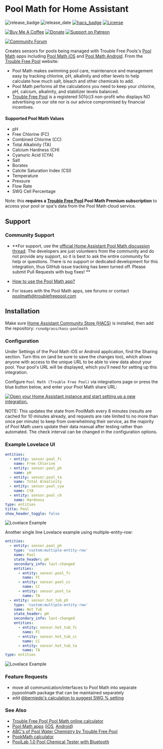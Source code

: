 # Pool Math for Home Assistant

![release_badge](https://img.shields.io/github/release/rsnodgrass/hass-poolmath.svg)
![release_date](https://img.shields.io/github/release-date/rsnodgrass/hass-poolmath.svg)
[![hacs_badge](https://img.shields.io/badge/HACS-Default-orange.svg)](https://github.com/hacs/integration)
[![License](https://img.shields.io/badge/License-Apache%202.0-blue.svg)](https://opensource.org/licenses/Apache-2.0)

[![Buy Me A Coffee](https://img.shields.io/badge/buy%20me%20a%20coffee-donate-yellow.svg)](https://buymeacoffee.com/DYks67r)
[![Donate](https://img.shields.io/badge/Donate-PayPal-green.svg)](https://www.paypal.com/cgi-bin/webscr?cmd=_donations&business=WREP29UDAMB6G)
[![Support on Patreon][patreon-shield]][patreon]

[![Community Forum][forum-shield]][forum]

Creates sensors for pools being managed with Trouble Free Pools's [Pool Math](https://www.troublefreepool.com/blog/poolmath/) apps including [Pool Math iOS](https://apps.apple.com/us/app/pool-math-by-troublefreepool/id1228819359) and [Pool Math Android](https://play.google.com/store/apps/details?id=com.troublefreepool.poolmath&hl=en_US). From the [Trouble Free Pool](https://troublefreepool.com/) website:

* Pool Math makes swimming pool care, maintenance and management easy by tracking chlorine, pH, alkalinity and other  levels to help calculate how much salt, bleach and other chemicals to add.
* Pool Math performs all the calculations you need to keep your chlorine, pH, calcium, alkalinity, and stabilizer levels balanced.
* [Trouble Free Pool](https://www.troublefreepool.com/) is a registered 501(c)3 non-profit who displays NO advertising on our site nor is our advice compromised by financial incentives.

#### Supported Pool Math Values

* pH
* Free Chlorine (FC)
* Combined Chlorine (CC)
* Total Alkalinity (TA)
* Calcium Hardness (CH)
* Cyanuric Acid (CYA)
* Salt
* Borates
* Calcite Saturation Index (CSI)
* Temperature
* Pressure
* Flow Rate
* SWG Cell Percentage

Note: this **requires a [Trouble Free Pool](https://www.troublefreepool.com/) Pool Math Premium subscription** to access your pool or spa's data from the Pool Math cloud service.

## Support

### Community Support

* **For support, use the [official Home Assistant Pool Math discussion thread](https://community.home-assistant.io/t/custom-component-pool-math-sensors-for-pool-chemicals-and-operations/435126). The developers are just volunteers from the community and do not provide any support, so it is best to ask the entire community for help or questions. There is no support or dedicated development for this integration, thus GitHub issue tracking has been turned off. Please submit Pull Requests with bug fixes! **

* [How to use the Pool Math app?](https://www.troublefreepool.com/threads/how-to-use-the-pool-math-app.179282/)
* For issues with the Pool Math apps, see forums or contact [poolmath@troublefreepool.com](mailto:poolmath@troublefreepool.com)

## Installation

Make sure [Home Assistant Community Store (HACS)](https://github.com/custom-components/hacs) is installed, then add the repository: `rsnodgrass/hass-poolmath`

### Configuration

Under Settings of the Pool Math iOS or Android application, find the Sharing section. Turn this on (and be sure to save the changes too), which allows anyone with access to the unique URL to be able to view data about your pool. Your pool's URL will be displayed, which you'll need for setting up this integration.

Configure `Pool Math (Trouble Free Pool)` via integrations page or press the blue button below, and enter your Pool Math share URL:

[![Open your Home Assistant instance and start setting up a new integration.](https://my.home-assistant.io/badges/config_flow_start.svg)](https://my.home-assistant.io/redirect/config_flow_start/?domain=poolmath)

NOTE: This updates the state from PoolMath every 8 minutes (results are cached for 10 minutes already, and requests are rate limited to no more than once per minute) to keep from overwhelming their service, as the majority of Pool Math users update their data manual after testing rather than automated. The check interval can be changed in the configuration options.

### Example Lovelace UI

```yaml
entities:
  - entity: sensor.pool_fc
    name: Free Chlorine
  - entity: sensor.pool_ph
    name: pH
  - entity: sensor.pool_ta
    name: Total Alkalinity
  - entity: sensor.pool_cya
    name: CYA
  - entity: sensor.pool_ch
    name: Hardness
type: entities
title: Pool
show_header_toggle: false
```

![Lovelace Example](https://github.com/rsnodgrass/hass-poolmath/blob/master/img/example.png?raw=true)

Another single line Lovelace example using multiple-entity-row:

```yaml
entities:
  - entity: sensor.pool_ph
    type: 'custom:multiple-entity-row'
    name: Pool
    state_header: pH
    secondary_info: last-changed
    entities:
      - entity: sensor.pool_fc
        name: FC
      - entity: sensor.pool_cc
        name: CC
      - entity: sensor.pool_ta
        name: TA
  - entity: sensor.hot_tub_ph
    type: 'custom:multiple-entity-row'
    name: Hot Tub
    state_header: pH
    secondary_info: last-changed
    entities:
      - entity: sensor.hot_tub_fc
        name: FC
      - entity: sensor.hot_tub_cc
        name: CC
      - entity: sensor.hot_tub_ta
        name: TA
type: entities
```

![Lovelace Example](https://github.com/rsnodgrass/hass-poolmath/blob/master/img/example-multiple.png?raw=true)


### Feature Requests

* move all communication/interfaces to Pool Math into separate pypoolmath package that can be maintained separately
* add [@berniedp's calculation to suggest SWG % setting](https://community.home-assistant.io/t/custom-component-pool-math-sensors-for-pool-chemicals-and-operations/435126/12?u=ryans)


### See Also

* [Trouble Free Pool Pool Math online calculator](https://www.troublefreepool.com/calc.html)
* [Pool Math apps](https://www.troublefreepool.com/blog/poolmath/) ([iOS](https://apps.apple.com/us/app/pool-math-by-troublefreepool/id1228819359), [Android](https://play.google.com/store/apps/details?id=com.troublefreepool.poolmath&hl=en_US))
* [ABC's of Pool Water Chemistry by Trouble Free Pool](https://www.troublefreepool.com/blog/2018/12/12/abcs-of-pool-water-chemistry/)
* [PookMath calculator](https://www.troublefreepool.com/calc.html)
* [PoolLab 1.0 Pool Chemical Tester with Bluetooth](https://www.amazon.com/Pool-Lab-1-0/dp/B0722ZD4G3?tag=rynoshark-20)




[forum]: https://community.home-assistant.io/t/custom-component-pool-math-sensors-for-pool-chemicals-and-operations/435126
[forum-shield]: https://img.shields.io/badge/community-forum-brightgreen.svg
[patreon]: https://www.patreon.com/rsnodgrass
[patreon-shield]: https://frenck.dev/wp-content/uploads/2019/12/patreon.png
[project-stage-shield]: https://img.shields.io/badge/project%20stage-production%20ready-brightgreen.svg
